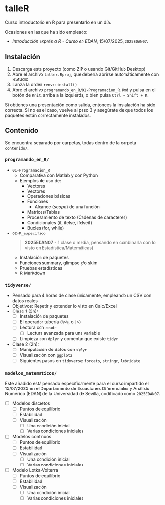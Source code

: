 # talleR

Curso introductorio en R para presentarlo en un día.

Ocasiones en las que ha sido empleado:

- *Introducción exprés a R - Curso en EDAN*, 15/07/2025, `2025EDAN07`.

## Instalación

1. Descarga este proyecto (como ZIP o usando Git/GitHub Desktop)
2. Abre el archivo `taller.Rproj`, que debería abrirse automáticamente con RStudio
3. Lanza la orden `renv::install()`
4. Abre el archivo `programando_en_R/01-Programacion_R.Rmd` y pulsa en el botón de `Knit`, arriba a la izquierda, o bien pulsa `Ctrl + Shift + K`. 

Si obtienes una presentación como salida, entonces la instalación ha sido correcta. Si no es el caso, vuelve al paso 3 y asegúrate de que todos los paquetes están correctamente instalados.

## Contenido

Se encuentra separado por carpetas, todas dentro de la carpeta `contenido/`.

### `programando_en_R/`

- `01-Programacion_R`
  - Comparativa con Matlab y con Python
  - Ejemplos de uso de:
  	- Vectores
  	- Vectores
  	- Operaciones básicas
  	- Funciones
  		- Alcance (*scope*) de una función
  	- Matrices/Tablas
  	- Procesamiento de texto (Cadenas de caracteres)
  	- Condicionales (if, ifelse, ifelseif)
  	- Bucles (for, while)
- `02-R_especifico`
  > **2025EDAN07** - 1 clase o media, pensando en combinarla con lo visto en Estadística/Matemáticas)
	- Instalación de paquetes
	- Funciones summary, glimpse y/o skim
	- Pruebas estadísticas
	- R Markdown

### `tidyverse/`

- Pensado para 4 horas de clase únicamente, empleando un CSV con datos reales
- Objetivos: Repetir y extender lo visto en Calc/Excel
- Clase 1 (2h):
	- [ ] Instalación de paquetes
	- [ ] El operador tubería (`%>%`, o `|>`)
	- [ ] Lectura con `readr`
		- [ ] Lectura avanzada para una variable
	- [ ] Limpieza con `dplyr` y comentar que existe `tidyr`
- Clase 2 (2h):
	- [ ] Manipulación de datos con `dplyr`
	- [ ] Visualización con `ggplot2`
	- [ ] Siguientes pasos en `tidyverse`: `forcats`, `stringr`, `lubridate`

### `modelos_matematicos/`

Este añadido está pensado específicamente para el curso impartido el 15/07/2025 en el Departamento de Ecuaciones Diferenciales y Análisis Numérico (EDAN) de la Universidad de Sevilla, codificado como `2025EDAN07`.

- [ ] Modelos discretos
	- [ ] Puntos de equilibrio
	- [ ] Estabilidad
	- [ ] Visualización
		- [ ] Una condición inicial
		- [ ] Varias condiciones iniciales
- [ ] Modelos continuos
	- [ ] Puntos de equilibrio
	- [ ] Estabilidad
	- [ ] Visualización
		- [ ] Una condición inicial
		- [ ] Varias condiciones iniciales
- [ ] Modelo Lotka-Volterra
	- [ ] Puntos de equilibrio
	- [ ] Estabilidad
	- [ ] Visualización
		- [ ] Una condición inicial
		- [ ] Varias condiciones iniciales
